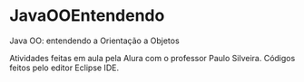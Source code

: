 # JavaOOEntendendo
 Java OO: entendendo a Orientação a Objetos

Atividades feitas em aula pela Alura com o professor Paulo Silveira.
Códigos feitos pelo editor Eclipse IDE.
